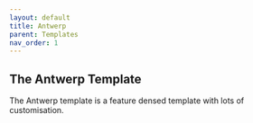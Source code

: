 ```yaml
---
layout: default
title: Antwerp
parent: Templates
nav_order: 1
---
```

## The Antwerp Template

The Antwerp template is a feature densed template with lots of customisation. 